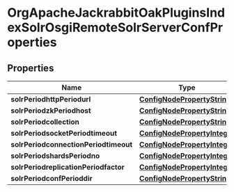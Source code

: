 
# OrgApacheJackrabbitOakPluginsIndexSolrOsgiRemoteSolrServerConfProperties

## Properties
Name | Type | Description | Notes
------------ | ------------- | ------------- | -------------
**solrPeriodhttpPeriodurl** | [**ConfigNodePropertyString**](ConfigNodePropertyString.md) |  |  [optional]
**solrPeriodzkPeriodhost** | [**ConfigNodePropertyString**](ConfigNodePropertyString.md) |  |  [optional]
**solrPeriodcollection** | [**ConfigNodePropertyString**](ConfigNodePropertyString.md) |  |  [optional]
**solrPeriodsocketPeriodtimeout** | [**ConfigNodePropertyInteger**](ConfigNodePropertyInteger.md) |  |  [optional]
**solrPeriodconnectionPeriodtimeout** | [**ConfigNodePropertyInteger**](ConfigNodePropertyInteger.md) |  |  [optional]
**solrPeriodshardsPeriodno** | [**ConfigNodePropertyInteger**](ConfigNodePropertyInteger.md) |  |  [optional]
**solrPeriodreplicationPeriodfactor** | [**ConfigNodePropertyInteger**](ConfigNodePropertyInteger.md) |  |  [optional]
**solrPeriodconfPerioddir** | [**ConfigNodePropertyString**](ConfigNodePropertyString.md) |  |  [optional]



